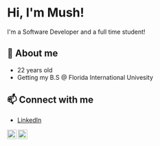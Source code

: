 # Hi, I'm Mush!

I'm a Software Developer and a full time student!

## 👋 About me

- 22 years old
- Getting my B.S @ Florida International Univesity

## 📫 Connect with me
- [LinkedIn](https://www.linkedin.com/mushr)
<a href="https://www.instagram.com/mushfiqqr/">
  <img align="left" alt="Mush's Instagram" width="22px" src="https://raw.githubusercontent.com/hussainweb/hussainweb/main/icons/instagram.png" />
</a>
<a href="(https://www.linkedin.com/mushr">
  <img align="left" alt="Abhishek's LinkedIN" width="22px" src="https://raw.githubusercontent.com/peterthehan/peterthehan/master/assets/linkedin.svg" />
</a>



